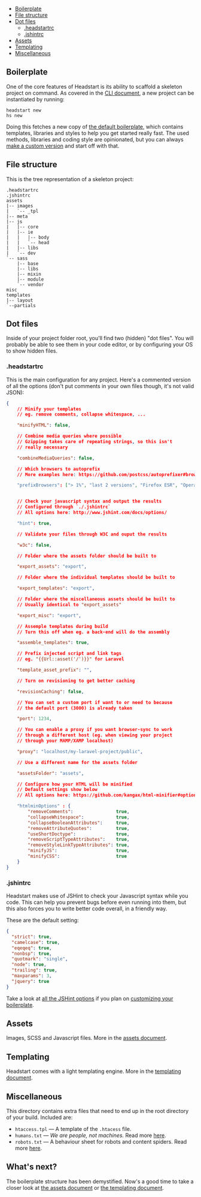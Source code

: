 - [Boilerplate](#boilerplate)
- [File structure](#file-structure)
- [Dot files](#dot-files)
  - [.headstartrc](#headstartrc)
  - [.jshintrc](#jshintrc)
- [Assets](#assets)
- [Templating](#templating)
- [Miscellaneous](#miscellaneous)

## Boilerplate

One of the core features of Headstart is its ability to scaffold a skeleton project on command. As covered in the [CLI document](cli.md), a new project can be instantiated by running:

````
headstart new
hs new
````

Doing this fetches a new copy of [the default boilerplate][boilerplate-url], which contains templates, libraries and styles to help you get started really fast. The used methods, libraries and coding style are opinionated, but you can always [make a custom version](guides/customize-the-boilerplate.md) and start off with that.

## File structure

This is the tree representation of a skeleton project:

````
.headstartrc
.jshintrc
assets
|-- images
|   `-- _tpl
|-- meta
|-- js
|   |-- core
|   |-- ie
|   |   |-- body
|   |   `-- head
|   |-- libs
|   `-- dev
`-- sass
    |-- base
    |-- libs
    |-- mixin
    |-- module
    `-- vendor
misc
templates
|-- layout
`--partials
````

## Dot files

Inside of your project folder root, you'll find two (hidden) "dot files". You will probably be able to see them in your code editor, or by configuring your OS to show hidden files.

### .headstartrc

This is the main configuration for any project. Here's a commented version of all the options (don't put comments in your own files though, it's not valid JSON):

````json
{
    // Minify your templates
    // eg. remove comments, collapse whitespace, ...

    "minifyHTML": false,

    // Combine media queries where possible
    // Gzipping takes care of repeating strings, so this isn't
    // really necessary

    "combineMediaQueries": false,

    // Which browsers to autoprefix
    // More examples here: https://github.com/postcss/autoprefixer#browsers

    "prefixBrowsers": ["> 1%", "last 2 versions", "Firefox ESR", "Opera 12.1"],


    // Check your javascript syntax and output the results
    // Configured through `./.jshintrc`
    // All options here: http://www.jshint.com/docs/options/

    "hint": true,

    // Validate your files through W3C and ouput the results

    "w3c": false,

    // Folder where the assets folder should be built to

    "export_assets": "export",

    // Folder where the individual templates should be built to

    "export_templates": "export",

    // Folder where the miscellaneous assets should be built to
    // Usually identical to "export_assets"

    "export_misc": "export",

    // Assemple templates during build
    // Turn this off when eg. a back-end will do the assembly

    "assemble_templates": true,

    // Prefix injected script and link tags
    // eg. "{{Url::asset('/')}}" for Laravel

    "template_asset_prefix": "",

    // Turn on revisioning to get better caching

    "revisionCaching": false,

    // You can set a custom port if want to or need to because
    // the default port (3000) is already taken

    "port": 1234,

    // You can enable a proxy if you want browser-sync to work
    // through a different host (eg. when viewing your project
    // through your MAMP/XAMP localhost)

    "proxy": "localhost/my-laravel-project/public",

    // Use a different name for the assets folder

    "assetsFolder": "assets",

    // Configure how your HTML will be minified
    // Default settings show below
    // All options here: https://github.com/kangax/html-minifier#options-quick-reference

    "htmlminOptions" : {
        "removeComments":                true,
        "collapseWhitespace":            true,
        "collapseBooleanAttributes":     true,
        "removeAttributeQuotes":         true,
        "useShortDoctype":               true,
        "removeScriptTypeAttributes":    true,
        "removeStyleLinkTypeAttributes": true,
        "minifyJS":                      true,
        "minifyCSS":                     true
    }
}
````

### .jshintrc

Headstart makes use of JSHint to check your Javascript syntax while you code. This can help you prevent bugs before even running into them, but this also forces you to write better code overall, in a friendly way.

These are the default setting:

````json
{
  "strict": true,
  "camelcase": true,
  "eqeqeq": true,
  "nonbsp": true,
  "quotmark": "single",
  "node": true,
  "trailing": true,
  "maxparams": 3,
  "jquery": true
}
````

Take a look at [all the JSHint options][jshint-url] if you plan on [customizing your boilerplate](guides/customize-the-default-boilerplate.md).

## Assets

Images, SCSS and Javascript files. More in the [assets document](assets.md).

## Templating

Headstart comes with a light templating engine. More in the [templating document](templating.md).

## Miscellaneous

This directory contains extra files that need to end up in the root directory of your build. Included are:

- `htaccess.tpl` — A template of the `.htacess` file.
- `humans.txt` — *We are people, not machines.* Read more [here][humans-url].
- `robots.txt` — A behaviour sheet for robots and content spiders. Read more [here][robots-url].

## What's next?

The boilerplate structure has been demystified. Now's a good time to take a closer look at [the assets document](assets.md) or [the templating document](templating.md).

[boilerplate-url]: https://github.com/flovan/headstart-boilerplate
[humans-url]: http://humanstxt.org/
[robots-url]: http://www.robotstxt.org/
[jshint-url]: http://www.jshint.com/docs/options/
